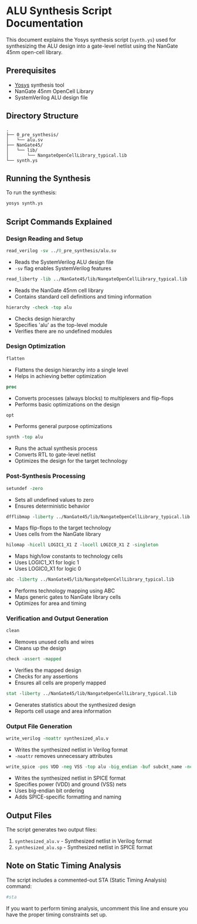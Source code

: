 # ALU Synthesis Script Documentation

This document explains the Yosys synthesis script (`synth.ys`) used for synthesizing the ALU design into a gate-level netlist using the NanGate 45nm open-cell library.

## Prerequisites

- [Yosys](https://github.com/YosysHQ/yosys) synthesis tool
- NanGate 45nm OpenCell Library
- SystemVerilog ALU design file

## Directory Structure

```
.
├── 0_pre_synthesis/
│   └── alu.sv
├── NanGate45/
│   └── lib/
│       └── NangateOpenCellLibrary_typical.lib
└── synth.ys
```

## Running the Synthesis

To run the synthesis:

```bash
yosys synth.ys
```

## Script Commands Explained

### Design Reading and Setup

```tcl
read_verilog -sv ../0_pre_synthesis/alu.sv
```
- Reads the SystemVerilog ALU design file
- `-sv` flag enables SystemVerilog features

```tcl
read_liberty -lib ../NanGate45/lib/NangateOpenCellLibrary_typical.lib
```
- Reads the NanGate 45nm cell library
- Contains standard cell definitions and timing information

```tcl
hierarchy -check -top alu
```
- Checks design hierarchy
- Specifies 'alu' as the top-level module
- Verifies there are no undefined modules

### Design Optimization

```tcl
flatten
```
- Flattens the design hierarchy into a single level
- Helps in achieving better optimization

```tcl
proc
```
- Converts processes (always blocks) to multiplexers and flip-flops
- Performs basic optimizations on the design

```tcl
opt
```
- Performs general purpose optimizations

```tcl
synth -top alu
```
- Runs the actual synthesis process
- Converts RTL to gate-level netlist
- Optimizes the design for the target technology

### Post-Synthesis Processing

```tcl
setundef -zero
```
- Sets all undefined values to zero
- Ensures deterministic behavior

```tcl
dfflibmap -liberty ../NanGate45/lib/NangateOpenCellLibrary_typical.lib
```
- Maps flip-flops to the target technology
- Uses cells from the NanGate library

```tcl
hilomap -hicell LOGIC1_X1 Z -locell LOGIC0_X1 Z -singleton
```
- Maps high/low constants to technology cells
- Uses LOGIC1_X1 for logic 1
- Uses LOGIC0_X1 for logic 0

```tcl
abc -liberty ../NanGate45/lib/NangateOpenCellLibrary_typical.lib
```
- Performs technology mapping using ABC
- Maps generic gates to NanGate library cells
- Optimizes for area and timing

### Verification and Output Generation

```tcl
clean
```
- Removes unused cells and wires
- Cleans up the design

```tcl
check -assert -mapped
```
- Verifies the mapped design
- Checks for any assertions
- Ensures all cells are properly mapped

```tcl
stat -liberty ../NanGate45/lib/NangateOpenCellLibrary_typical.lib
```
- Generates statistics about the synthesized design
- Reports cell usage and area information

### Output File Generation

```tcl
write_verilog -noattr synthesized_alu.v
```
- Writes the synthesized netlist in Verilog format
- `-noattr` removes unnecessary attributes

```tcl
write_spice -pos VDD -neg VSS -top alu -big_endian -buf subckt_name -nc_prefix _NC -inames synthesized_alu.sp
```
- Writes the synthesized netlist in SPICE format
- Specifies power (VDD) and ground (VSS) nets
- Uses big-endian bit ordering
- Adds SPICE-specific formatting and naming

## Output Files

The script generates two output files:
1. `synthesized_alu.v` - Synthesized netlist in Verilog format
2. `synthesized_alu.sp` - Synthesized netlist in SPICE format

## Note on Static Timing Analysis

The script includes a commented-out STA (Static Timing Analysis) command:
```tcl
#sta
```
If you want to perform timing analysis, uncomment this line and ensure you have the proper timing constraints set up.
